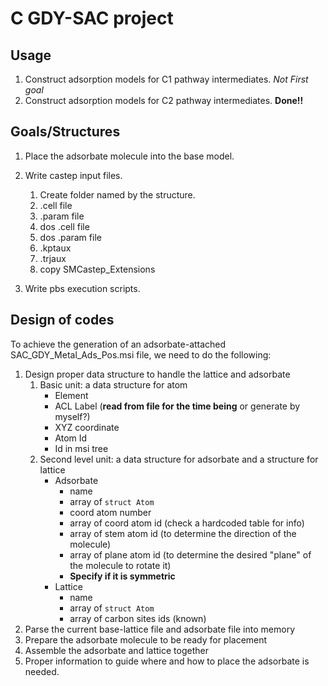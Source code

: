 # C GDY-SAC project

## Usage

1. Construct adsorption models for C1 pathway intermediates. _Not First goal_
1. Construct adsorption models for C2 pathway intermediates. **Done!!**

## Goals/Structures

1. Place the adsorbate molecule into the base model.

2. Write castep input files.
   1. Create folder named by the structure.
   1. .cell file
   1. .param file
   1. dos .cell file
   1. dos .param file
   1. .kptaux
   1. .trjaux
   1. copy SMCastep_Extensions
3. Write pbs execution scripts.

## Design of codes

To achieve the generation of an adsorbate-attached SAC_GDY_Metal_Ads_Pos.msi
file, we need to do the following:

1. Design proper data structure to handle the lattice and adsorbate
   1. Basic unit: a data structure for atom
      - Element
      - ACL Label (**read from file for the time being** or generate by myself?)
      - XYZ coordinate
      - Atom Id
      - Id in msi tree
   2. Second level unit: a data structure for adsorbate and a structure for
      lattice
      - Adsorbate
        - name
        - array of `struct Atom`
        - coord atom number
        - array of coord atom id (check a hardcoded table for info)
        - array of stem atom id (to determine the direction of the molecule)
        - array of plane atom id (to determine the desired "plane" of the
          molecule to rotate it)
        - **Specify if it is symmetric**
      - Lattice
        - name
        - array of `struct Atom`
        - array of carbon sites ids (known)
1. Parse the current base-lattice file and adsorbate file into memory
1. Prepare the adsorbate molecule to be ready for placement
1. Assemble the adsorbate and lattice together
1. Proper information to guide where and how to place the adsorbate is needed.
